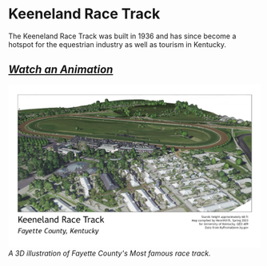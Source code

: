 # Keeneland Race Track
The Keeneland Race Track was built in 1936 and has since become a hotspot for the equestrian industry as well as tourism in Kentucky.

## *[Watch an Animation](https://youtu.be/MCimzVKCKZ8)*

![A map of Keeneland Race Track](keenelandmap.jpg)     
*A 3D illustration of Fayette County's Most famous race track.*
